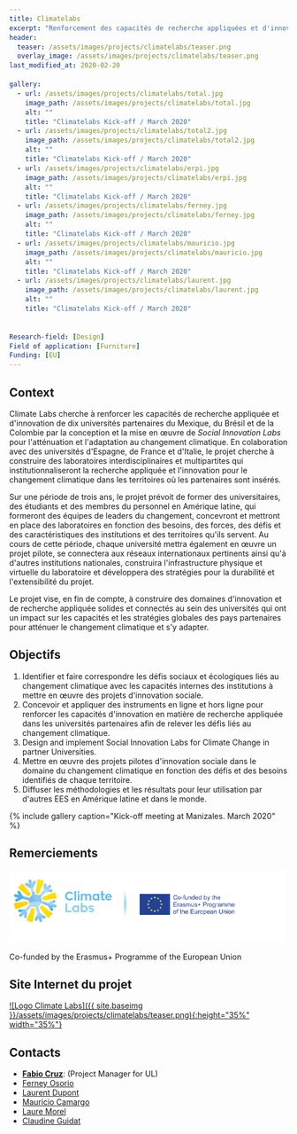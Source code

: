 ```yaml
---
title: Climatelabs
excerpt: "Renforcement des capacités de recherche appliquées et d'innovation en Amérique latine grâce à des laboratoires de cocréation pour l'atténuation et l'adaptation au changement climatique"
header:
  teaser: /assets/images/projects/climatelabs/teaser.png
  overlay_image: /assets/images/projects/climatelabs/teaser.png
last_modified_at: 2020-02-20

gallery:
  - url: /assets/images/projects/climatelabs/total.jpg
    image_path: /assets/images/projects/climatelabs/total.jpg
    alt: ""
    title: "Climatelabs Kick-off / March 2020"
  - url: /assets/images/projects/climatelabs/total2.jpg
    image_path: /assets/images/projects/climatelabs/total2.jpg
    alt: ""
    title: "Climatelabs Kick-off / March 2020"  
  - url: /assets/images/projects/climatelabs/erpi.jpg
    image_path: /assets/images/projects/climatelabs/erpi.jpg
    alt: ""
    title: "Climatelabs Kick-off / March 2020"
  - url: /assets/images/projects/climatelabs/ferney.jpg
    image_path: /assets/images/projects/climatelabs/ferney.jpg
    alt: ""
    title: "Climatelabs Kick-off / March 2020"
  - url: /assets/images/projects/climatelabs/mauricio.jpg
    image_path: /assets/images/projects/climatelabs/mauricio.jpg
    alt: ""
    title: "Climatelabs Kick-off / March 2020"
  - url: /assets/images/projects/climatelabs/laurent.jpg
    image_path: /assets/images/projects/climatelabs/laurent.jpg
    alt: ""
    title: "Climatelabs Kick-off / March 2020"

 
Research-field: [Design]
Field of application: [Furniture]
Funding: [EU]
---
```


## Context

Climate Labs cherche à renforcer les capacités de recherche appliquée et d'innovation de dix universités partenaires du Mexique, du Brésil et de la Colombie par la conception et la mise en œuvre de *Social Innovation Labs* pour l'atténuation et l'adaptation au changement climatique. En colaboration avec des universités d'Espagne, de France et d'Italie, le projet cherche à construire des laboratoires interdisciplinaires et multipartites qui institutionnaliseront la recherche appliquée et l'innovation pour le changement climatique dans les territoires où les partenaires sont insérés. 

Sur une période de trois ans, le projet prévoit de former des universitaires, des étudiants et des membres du personnel en Amérique latine, qui formeront des équipes de leaders du changement, concevront et mettront en place des laboratoires en fonction des besoins, des forces, des défis et des caractéristiques des institutions et des territoires qu'ils servent. Au cours de cette période, chaque université mettra également en œuvre un projet pilote, se connectera aux réseaux internationaux pertinents ainsi qu'à d'autres institutions nationales, construira l'infrastructure physique et virtuelle du laboratoire et développera des stratégies pour la durabilité et l'extensibilité du projet. 

Le projet vise, en fin de compte, à construire des domaines d'innovation et de recherche appliquée solides et connectés au sein des universités qui ont un impact sur les capacités et les stratégies globales des pays partenaires pour atténuer le changement climatique et s'y adapter. 

## Objectifs

1. Identifier et faire correspondre les défis sociaux et écologiques liés au changement climatique avec les capacités internes des institutions à mettre en œuvre des projets d'innovation sociale.
2. Concevoir et appliquer des instruments en ligne et hors ligne pour renforcer les capacités d'innovation en matière de recherche appliquée dans les universités partenaires afin de relever les défis liés au changement climatique.
3. Design and implement Social Innovation Labs for Climate Change in partner Universities.
4. Mettre en œuvre des projets pilotes d'innovation sociale dans le domaine du changement climatique en fonction des défis et des besoins identifiés de chaque territoire.
5. Diffuser les méthodologies et les résultats pour leur utilisation par d'autres EES en Amérique latine et dans le monde.


{% include gallery caption="Kick-off meeting at Manizales. March 2020" %}


## Remerciements

<img src="/assets/images/projects/climatelabs/logos-climatelabs-eu.png"  alt= "H2020" width="500px" class="align-right">

Co-funded by the Erasmus+ Programme of the European Union

<div style="width: 100%; clear: both;"></div>

## Site Internet du projet

<a href="http://climate-labs.org">![Logo Climate Labs]({{ site.baseimg }}/assets/images/projects/climatelabs/teaser.png){:height="35%" width="35%"}</a>

## Contacts

- [**Fabio Cruz**](/people/Fabio-Cruz/): (Project Manager for UL)
- [Ferney Osorio](/people/Ferney-Osorio/)
- [Laurent Dupont](/people/Laurent-Dupont/) 
- [Mauricio Camargo](/people/Mauricio-Camargo/)
- [Laure Morel](/people/Laure-Morel/)
- [Claudine Guidat](/people/Claudine-Guidat/)

